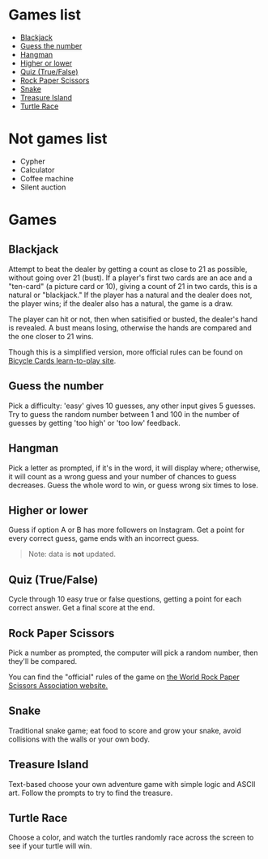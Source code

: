 # Games list

* [Blackjack](#blackjack)
* [Guess the number](#guess-the-number)
* [Hangman](#hangman)
* [Higher or lower](#higher-or-lower)
* [Quiz (True/False)](#quiz-truefalse)
* [Rock Paper Scissors](#rock-paper-scissors)
* [Snake](#snake)
* [Treasure Island](#treasure-island)
* [Turtle Race](#turtle-race)

# Not games list

* Cypher
* Calculator
* Coffee machine
* Silent auction


# Games

## Blackjack

Attempt to beat the dealer by getting a count as close to 21 as possible, without going over 21 (bust). If a player's first two cards are an ace and a "ten-card" (a picture card or 10), giving a count of 21 in two cards, this is a natural or "blackjack." If the player has a natural and the dealer does not, the player wins; if the dealer also has a natural, the game is a draw.

The player can hit or not, then when satisified or busted, the dealer's hand is revealed. A bust means losing, otherwise the hands are compared and the one closer to 21 wins.

Though this is a simplified version, more official rules can be found on [Bicycle Cards learn-to-play site](https://bicyclecards.com/how-to-play/blackjack).

## Guess the number

Pick a difficulty: 'easy' gives 10 guesses, any other input gives 5 guesses.
Try to guess the random number between 1 and 100 in the number of guesses by getting 'too high' or 'too low' feedback.

## Hangman

Pick a letter as prompted, if it's in the word, it will display where; otherwise, it will count as a wrong guess and your number of chances to guess decreases. Guess the whole word to win, or guess wrong six times to lose.

## Higher or lower

Guess if option A or B has more followers on Instagram. Get a point for every correct guess, game ends with an incorrect guess.
> Note: data is **not** updated.

## Quiz (True/False)

Cycle through 10 easy true or false questions, getting a point for each correct answer. Get a final score at the end.

## Rock Paper Scissors

Pick a number as prompted, the computer will pick a random number, then they'll be compared.

You can find the "official" rules of the game on [the World Rock Paper Scissors Association website.](https://wrpsa.com/the-official-rules-of-rock-paper-scissors/)


## Snake

Traditional snake game; eat food to score and grow your snake, avoid collisions with the walls or your own body.

## Treasure Island

Text-based choose your own adventure game with simple logic and ASCII art. Follow the prompts to try to find the treasure.

## Turtle Race

Choose a color, and watch the turtles randomly race across the screen to see if your turtle will win.